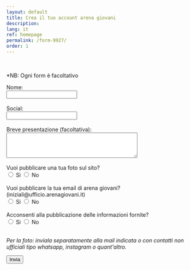 ```yaml
---
layout: default
title: Crea il tuo account arena giovani
description: 
lang: it
ref: homepage
permalink: /form-9927/
order: 1
---
```

<div class="container">
<br>
    <p>*NB: Ogni form è facoltativo </p>
    <form action="mailto:gabriel.jones@18f.it?subject=Modulo" method="POST" enctype="text/plain">
      <label for="nome">Nome:</label><br>
      <input type="text" name="nome" id="nome"><br><br>
      <label for="nome">Social:</label><br>
      <input type="text" name="Social" id="Social"><br><br>      
      <label for="bio">Breve presentazione (facoltativa):</label><br>
      <textarea name="bio" id="bio" rows="4" cols="40"></textarea><br><br>
      <label>Vuoi pubblicare una tua foto sul sito?</label><br>
      <input type="radio" id="foto-si" name="foto_ok" value="Sì">
      <label for="foto-si">Sì</label>
      <input type="radio" id="foto-no" name="foto_ok" value="No">
      <label for="foto-no">No</label><br><br>
      <label>Vuoi pubblicare la tua email di arena giovani? (iniziali@ufficio.arenagiovani.it)</label><br>
      <input type="radio" id="email-si" name="email_ok" value="Si">
      <label for="email-si">Si</label>
      <input type="radio" id="email-no" name="email_ok" value="No">
      <label for="email-no">No</label><br><br>
      <label for="consenso">Acconsenti alla pubblicazione delle informazioni fornite?</label><br>
      <input type="radio" id="consenso-si" name="consenso" value="Si" required>
      <label for="consenso-si">Si</label>
      <input type="radio" id="consenso-no" name="consenso" value="No">
      <label for="consenso-no">No</label><br><br>
      <p><i>Per la foto: inviala separatamente alla mail indicata o con contatti non ufficiali tipo whatsapp, instagram o quant'altro.</i></p>
      <input type="submit" value="Invia">
    </form>
<br>
</div>
